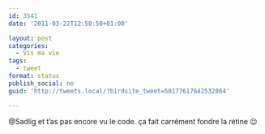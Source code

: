 ```yaml
---
id: 3541
date: '2011-03-22T12:50:50+01:00'

layout: post
categories:
  - Vis ma vie
tags:
  - tweet
format: status
publish_social: no
guid: 'http://tweets.local/?birdsite_tweet=50177617642532864'

---
```


@Sadlig et t’as pas encore vu le code. ça fait carrément fondre la rétine 😉